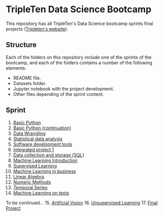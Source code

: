 # TripleTen Data Science Bootcamp
This repository has all TripleTen's Data Science bootcamp sprints final projects ([Tripleten's website](https://tripleten.com/)). 

## Structure
Each of the folders on this repository include one of the sprints of the bootcamp, and each of the folders contains a number of the following elements:
* README file.
* Datasets folder.
* Jupyter notebook with the project development.
* Other files depending of the sprint content.

## Sprint

1. [Basic Python](Sprint1_Project)
2. [Basic Python (continuation)](Sprint2_Project)
3. [Data Wrangling](Sprint3_Project)
4. [Statistical data analysis](Sprint4_Project)
5. [Software development tools](Sprint5_Project)
6. [Integrated project 1](Sprint6_Project)
7. [Data collection and storage (SQL)](Sprint7_Project)
8. [Machine Learning Introduction](Sprint8_Project)
9. [Supervised Learning](Sprint9_Project)
10. [Machine Learning in business](Sprint10_Project)
11. [Linear Algebra](Sprint11_Project)
12. [Numeric Methods](Sprint12_Project)
13. [Temporal Series](Sprint13_Project)
14. [Machine Learning on texts](Sprint14_Project)

To be continued...
15. [Artificial Vision](Sprint15_Project)
16. [Unsupervised Learning](Sprint16_Project)
17. [Final Project](Sprint17_Project)
